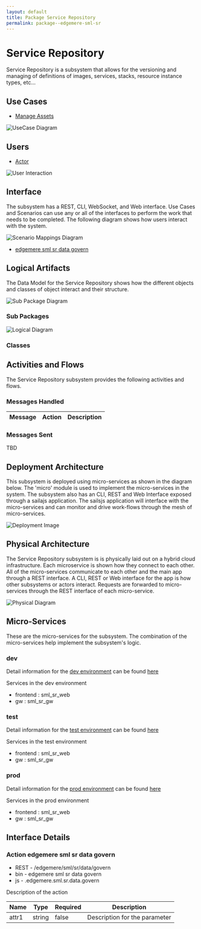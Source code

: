 ```yaml
---
layout: default
title: Package Service Repository
permalink: package--edgemere-sml-sr
---
```

# Service Repository

Service Repository is a subsystem that allows for the versioning and managing of definitions of images, services, stacks, resource instance types, etc...



## Use Cases

* [Manage Assets](usecase-ManageAssets)


![UseCase Diagram](./usecases.svg)

## Users
* [Actor](actor-actor)


![User Interaction](./userinteraction.svg)

## Interface
The subsystem has a REST, CLI, WebSocket, and Web interface. Use Cases and Scenarios can use any or all
of the interfaces to perform the work that needs to be completed. The following  diagram shows how
users interact with the system.

![Scenario Mappings Diagram](./scenariomapping.svg)

* [ edgemere sml sr data govern](#action--edgemere-sml-sr-data-govern)


## Logical Artifacts
The Data Model for the  Service Repository shows how the different objects and classes of object interact
and their structure.

![Sub Package Diagram](./subpackage.svg)

### Sub Packages



![Logical Diagram](./logical.svg)

### Classes



## Activities and Flows
The Service Repository subsystem provides the following activities and flows.

### Messages Handled

| Message | Action | Description |
|---|---|---|


### Messages Sent

TBD

## Deployment Architecture

This subsystem is deployed using micro-services as shown in the diagram below. The 'micro' module is
used to implement the micro-services in the system.
The subsystem also has an CLI, REST and Web Interface exposed through a sailajs application. The sailsjs
application will interface with the micro-services and can monitor and drive work-flows through the mesh of
micro-services.

![Deployment Image](./deployment.svg)

## Physical Architecture

The Service Repository subsystem is is physically laid out on a hybrid cloud infrastructure. Each microservice is shown
how they connect to each other. All of the micro-services communicate to each other and the main app through a
REST interface. A CLI, REST or Web interface for the app is how other subsystems or actors interact. Requests are
forwarded to micro-services through the REST interface of each micro-service.

![Physical Diagram](./physical.svg)

## Micro-Services
These are the micro-services for the subsystem. The combination of the micro-services help implement
the subsystem's logic.

### dev
Detail information for the [dev environment](environment--edgemere-sml-sr-dev)
can be found [here](environment--edgemere-sml-sr-dev)

Services in the dev environment

* frontend : sml_sr_web
* gw : sml_sr_gw

### test
Detail information for the [test environment](environment--edgemere-sml-sr-test)
can be found [here](environment--edgemere-sml-sr-test)

Services in the test environment

* frontend : sml_sr_web
* gw : sml_sr_gw

### prod
Detail information for the [prod environment](environment--edgemere-sml-sr-prod)
can be found [here](environment--edgemere-sml-sr-prod)

Services in the prod environment

* frontend : sml_sr_web
* gw : sml_sr_gw


## Interface Details


### Action  edgemere sml sr data govern

* REST - /edgemere/sml/sr/data/govern
* bin -  edgemere sml sr data govern
* js - .edgemere.sml.sr.data.govern

Description of the action

| Name | Type | Required | Description |
|---|---|---|---|
| attr1 | string |false | Description for the parameter |




